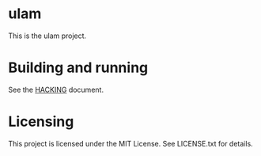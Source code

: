# ulam

This is the ulam project.

# Building and running

See the [HACKING](BUILDING.md) document.

# Licensing

This project is licensed under the MIT License. See LICENSE.txt for details.
